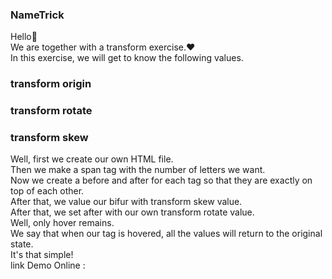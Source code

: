 ### NameTrick

Hello👋 <br>
We are together with a transform exercise.❤️<br>
In this exercise, we will get to know the following values.<br>
<h3>transform origin</h3> 
<h3> transform rotate</h3>
<h3>transform skew</h3>
Well, first we create our own HTML file.<br>
Then we make a span tag with the number of letters we want.<br>
Now we create a before and after for each tag so that they are exactly on top of each other.<br>
After that, we value our bifur with transform skew value.<br>
After that, we set after with our own transform rotate value.<br>
Well, only hover remains.<br>
We say that when our tag is hovered, all the values will return to the original state.<br> 
It's that simple!<br>
link Demo Online :

